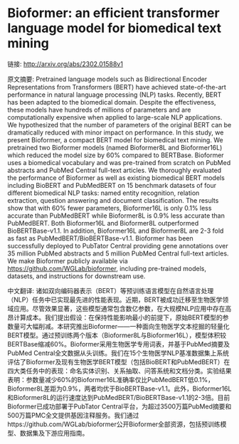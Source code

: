 # Bioformer: an efficient transformer language model for biomedical text mining

链接: http://arxiv.org/abs/2302.01588v1

原文摘要:
Pretrained language models such as Bidirectional Encoder Representations from
Transformers (BERT) have achieved state-of-the-art performance in natural
language processing (NLP) tasks. Recently, BERT has been adapted to the
biomedical domain. Despite the effectiveness, these models have hundreds of
millions of parameters and are computationally expensive when applied to
large-scale NLP applications. We hypothesized that the number of parameters of
the original BERT can be dramatically reduced with minor impact on performance.
In this study, we present Bioformer, a compact BERT model for biomedical text
mining. We pretrained two Bioformer models (named Bioformer8L and Bioformer16L)
which reduced the model size by 60% compared to BERTBase. Bioformer uses a
biomedical vocabulary and was pre-trained from scratch on PubMed abstracts and
PubMed Central full-text articles. We thoroughly evaluated the performance of
Bioformer as well as existing biomedical BERT models including BioBERT and
PubMedBERT on 15 benchmark datasets of four different biomedical NLP tasks:
named entity recognition, relation extraction, question answering and document
classification. The results show that with 60% fewer parameters, Bioformer16L
is only 0.1% less accurate than PubMedBERT while Bioformer8L is 0.9% less
accurate than PubMedBERT. Both Bioformer16L and Bioformer8L outperformed
BioBERTBase-v1.1. In addition, Bioformer16L and Bioformer8L are 2-3 fold as
fast as PubMedBERT/BioBERTBase-v1.1. Bioformer has been successfully deployed
to PubTator Central providing gene annotations over 35 million PubMed abstracts
and 5 million PubMed Central full-text articles. We make Bioformer publicly
available via https://github.com/WGLab/bioformer, including pre-trained models,
datasets, and instructions for downstream use.

中文翻译:
诸如双向编码器表示（BERT）等预训练语言模型在自然语言处理（NLP）任务中已实现最先进的性能表现。近期，BERT被成功迁移至生物医学领域应用。尽管效果显著，这些模型通常包含数亿参数，在大规模NLP应用中存在高昂计算成本。我们提出假设：在保持性能影响最小的前提下，原始BERT模型的参数量可大幅削减。本研究推出Bioformer——一种面向生物医学文本挖掘的轻量化BERT模型。通过预训练两个版本（Bioformer8L与Bioformer16L），模型体积较BERTBase缩减60%。Bioformer采用生物医学专用词表，并基于PubMed摘要及PubMed Central全文数据从头训练。我们在15个生物医学NLP基准数据集上系统评估了Bioformer及现有生物医学BERT模型（包括BioBERT和PubMedBERT）在四大类任务中的表现：命名实体识别、关系抽取、问答系统和文档分类。实验结果表明：参数量减少60%的Bioformer16L准确率仅比PubMedBERT低0.1%，Bioformer8L差距为0.9%，两者均优于BioBERTBase-v1.1。此外，Bioformer16L和Bioformer8L的运行速度达到PubMedBERT/BioBERTBase-v1.1的2-3倍。目前Bioformer已成功部署于PubTator Central平台，为超过3500万篇PubMed摘要和500万篇PMC全文提供基因注释服务。我们通过https://github.com/WGLab/bioformer公开Bioformer全部资源，包括预训练模型、数据集及下游应用指南。
